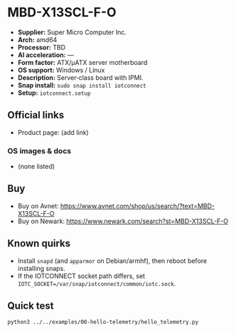 # MBD-X13SCL-F-O

- **Supplier:** Super Micro Computer  Inc.
- **Arch:** amd64
- **Processor:** TBD
- **AI acceleration:** —
- **Form factor:** ATX/µATX server motherboard
- **OS support:** Windows / Linux
- **Description:** Server‑class board with IPMI.
- **Snap install:** `sudo snap install iotconnect`
- **Setup:** `iotconnect.setup`

## Official links
- Product page: (add link)

### OS images & docs
- (none listed)

## Buy
- Buy on Avnet: https://www.avnet.com/shop/us/search/?text=MBD-X13SCL-F-O
- Buy on Newark: https://www.newark.com/search?st=MBD-X13SCL-F-O

## Known quirks
- Install `snapd` (and `apparmor` on Debian/armhf), then reboot before installing snaps.
- If the IOTCONNECT socket path differs, set `IOTC_SOCKET=/var/snap/iotconnect/common/iotc.sock`.

## Quick test
```bash
python3 ../../examples/00-hello-telemetry/hello_telemetry.py
```
